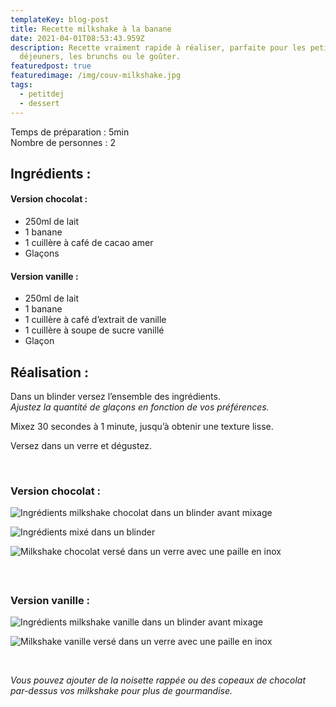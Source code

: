 ```yaml
---
templateKey: blog-post
title: Recette milkshake à la banane
date: 2021-04-01T08:53:43.959Z
description: Recette vraiment rapide à réaliser, parfaite pour les petits
  déjeuners, les brunchs ou le goûter.
featuredpost: true
featuredimage: /img/couv-milkshake.jpg
tags:
  - petitdej
  - dessert
---
```

Temps de préparation : 5min\
Nombre de personnes : 2 

## Ingrédients :

#### Version chocolat :

* 250ml de lait
* 1 banane
* 1 cuillère à café de cacao amer
* Glaçons

#### Version vanille :

* 250ml de lait
* 1 banane
* 1 cuillère à café d’extrait de vanille
* 1 cuillère à soupe de sucre vanillé
* Glaçon

## Réalisation :

Dans un blinder versez l’ensemble des ingrédients.\
*Ajustez la quantité de glaçons en fonction de vos préférences.*

Mixez 30 secondes à 1 minute, jusqu’à obtenir une texture lisse. 

Versez dans un verre et dégustez.

</br>

### Version chocolat :

![Ingrédients milkshake chocolat dans un blinder avant mixage ](/img/ingredients-milkshake.jpg "Ingrédients milkshake chocolat ")

![Ingrédients mixé dans un blinder](/img/ingredients-mixe-milkshake.jpg "Préparation milkshake ")

![Milkshake chocolat versé dans un verre avec une paille en inox ](/img/verre-milkshake.jpg "Milkshake à la banane et au chocolat ")

#### </br>

### Version vanille :

![Ingrédients milkshake vanille dans un blinder avant mixage ](/img/milkshake-vanille-.jpg "Ingrédients milkshake vanille")

![Milkshake vanille versé dans un verre avec une paille en inox ](/img/verre-milkshake-vanille-.jpg "Milkshake vanille ")

</br>

*Vous pouvez ajouter de la noisette rappée ou des copeaux de chocolat par-dessus vos milkshake pour plus de gourmandise.*